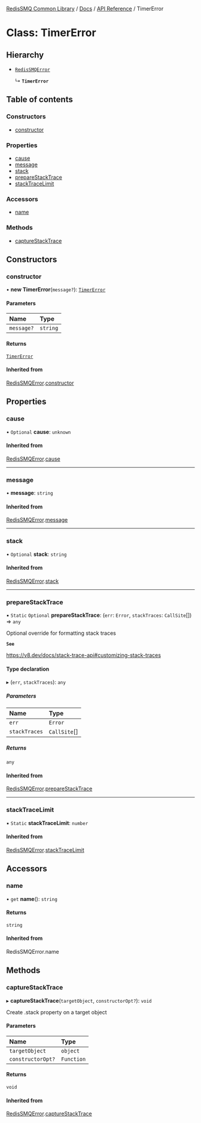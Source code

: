 [RedisSMQ Common Library](../../../README.md) / [Docs](../../README.md) / [API Reference](../README.md) / TimerError

# Class: TimerError

## Hierarchy

- [`RedisSMQError`](RedisSMQError.md)

  ↳ **`TimerError`**

## Table of contents

### Constructors

- [constructor](TimerError.md#constructor)

### Properties

- [cause](TimerError.md#cause)
- [message](TimerError.md#message)
- [stack](TimerError.md#stack)
- [prepareStackTrace](TimerError.md#preparestacktrace)
- [stackTraceLimit](TimerError.md#stacktracelimit)

### Accessors

- [name](TimerError.md#name)

### Methods

- [captureStackTrace](TimerError.md#capturestacktrace)

## Constructors

### constructor

• **new TimerError**(`message?`): [`TimerError`](TimerError.md)

#### Parameters

| Name | Type |
| :------ | :------ |
| `message?` | `string` |

#### Returns

[`TimerError`](TimerError.md)

#### Inherited from

[RedisSMQError](RedisSMQError.md).[constructor](RedisSMQError.md#constructor)

## Properties

### cause

• `Optional` **cause**: `unknown`

#### Inherited from

[RedisSMQError](RedisSMQError.md).[cause](RedisSMQError.md#cause)

___

### message

• **message**: `string`

#### Inherited from

[RedisSMQError](RedisSMQError.md).[message](RedisSMQError.md#message)

___

### stack

• `Optional` **stack**: `string`

#### Inherited from

[RedisSMQError](RedisSMQError.md).[stack](RedisSMQError.md#stack)

___

### prepareStackTrace

▪ `Static` `Optional` **prepareStackTrace**: (`err`: `Error`, `stackTraces`: `CallSite`[]) => `any`

Optional override for formatting stack traces

**`See`**

https://v8.dev/docs/stack-trace-api#customizing-stack-traces

#### Type declaration

▸ (`err`, `stackTraces`): `any`

##### Parameters

| Name | Type |
| :------ | :------ |
| `err` | `Error` |
| `stackTraces` | `CallSite`[] |

##### Returns

`any`

#### Inherited from

[RedisSMQError](RedisSMQError.md).[prepareStackTrace](RedisSMQError.md#preparestacktrace)

___

### stackTraceLimit

▪ `Static` **stackTraceLimit**: `number`

#### Inherited from

[RedisSMQError](RedisSMQError.md).[stackTraceLimit](RedisSMQError.md#stacktracelimit)

## Accessors

### name

• `get` **name**(): `string`

#### Returns

`string`

#### Inherited from

RedisSMQError.name

## Methods

### captureStackTrace

▸ **captureStackTrace**(`targetObject`, `constructorOpt?`): `void`

Create .stack property on a target object

#### Parameters

| Name | Type |
| :------ | :------ |
| `targetObject` | `object` |
| `constructorOpt?` | `Function` |

#### Returns

`void`

#### Inherited from

[RedisSMQError](RedisSMQError.md).[captureStackTrace](RedisSMQError.md#capturestacktrace)
